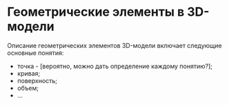 # Геометрические элементы в 3D-модели

Описание геометрических элементов 3D-модели включает следующие основные понятия:
- точка - [вероятно, можно дать определение каждому понятию?];
- кривая;
- поверхность;
- объем;
- ...